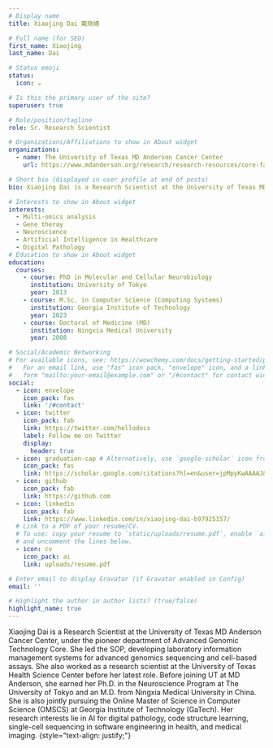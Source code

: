 ```yaml
---
# Display name
title: Xiaojing Dai 戴晓婧

# Full name (for SEO)
first_name: Xiaojing
last_name: Dai

# Status emoji
status:
  icon: ☕️

# Is this the primary user of the site?
superuser: true

# Role/position/tagline
role: Sr. Research Scientist

# Organizations/Affiliations to show in About widget
organizations:
  - name: The University of Texas MD Anderson Cancer Center
    url: https://www.mdanderson.org/research/research-resources/core-facilities/advanced-technology-genomics-core.html

# Short bio (displayed in user profile at end of posts)
bio: Xiaojing Dai is a Research Scientist at the University of Texas MD Anderson Cancer Center, under the pioneer department of Advanced Genomic Technology Core. She led the SOP, developing laboratory information management systems for advanced genomics sequencing and cell-based assays. She also worked as a research scientist at the University of Texas Health Science Center before her latest role. Before joining UT at MD Anderson, she earned her Ph.D. in the Neuroscience Program at The University of Tokyo and an M.D. from Ningxia Medical University in China. She is also jointly pursuing the Online Master of Science in Computer Science (OMSCS) at Georgia Institute of Technology (GaTech). Her research interests lie in AI for digital pathology, code structure learning, single-cell sequencing in software engineering in health, and medical imaging.

# Interests to show in About widget
interests:
  - Multi-omics analysis
  - Gene theray
  - Neuroscience
  - Artificial Intelligence in Healthcare
  - Digital Pathology
# Education to show in About widget
education:
  courses:
    - course: PhD in Molecular and Cellular Neurobiology
      institution: University of Tokyo
      year: 2013
    - course: M.Sc. in Computer Science (Computing Systems)
      institution: Georgia Institute of Technology
      year: 2023
    - course: Doctoral of Medicine (MD) 
      institution: Ningxia Medical University
      year: 2008

# Social/Academic Networking
# For available icons, see: https://wowchemy.com/docs/getting-started/page-builder/#icons
#   For an email link, use "fas" icon pack, "envelope" icon, and a link in the
#   form "mailto:your-email@example.com" or "/#contact" for contact widget.
social:
  - icon: envelope
    icon_pack: fas
    link: '/#contact'
  - icon: twitter
    icon_pack: fab
    link: https://twitter.com/hellodocx
    label: Follow me on Twitter
    display:
      header: true
  - icon: graduation-cap # Alternatively, use `google-scholar` icon from `ai` icon pack
    icon_pack: fas
    link: https://scholar.google.com/citations?hl=en&user=jpMpyKwAAAAJ&view_op=list_works&authuser=1&gmla=AP6z3OYnjmlUph8TIRQsEaXPifDMMia4ESIghGesgxNjtu3dIr8W2tYEbDrBQtY5yAwC9FmwWJkhbR2gi1ZJpyktJQHIUo9guGuYow
  - icon: github
    icon_pack: fab
    link: https://github.com
  - icon: linkedin
    icon_pack: fab
    link: https://www.linkedin.com/in/xiaojing-dai-b97925157/
  # Link to a PDF of your resume/CV.
  # To use: copy your resume to `static/uploads/resume.pdf`, enable `ai` icons in `params.yaml`,
  # and uncomment the lines below.
  - icon: cv
    icon_pack: ai
    link: uploads/resume.pdf

# Enter email to display Gravatar (if Gravatar enabled in Config)
email: ''

# Highlight the author in author lists? (true/false)
highlight_name: true
---
```


Xiaojing Dai is a Research Scientist  at the University of Texas MD Anderson Cancer Center, under the pioneer department of Advanced Genomic Technology Core. She led the SOP, developing laboratory information management systems for advanced genomics sequencing and cell-based assays. She also worked as a research scientist at the University of Texas Health Science Center before her latest role. Before joining UT at MD Anderson, she earned her Ph.D. in the Neuroscience Program at The University of Tokyo and an M.D. from Ningxia Medical University in China. She is also jointly pursuing the Online Master of Science in Computer Science (OMSCS) at Georgia Institute of Technology (GaTech). Her research interests lie in AI for digital pathology, code structure learning, single-cell sequencing in software engineering in health, and medical imaging.
{style="text-align: justify;"}
